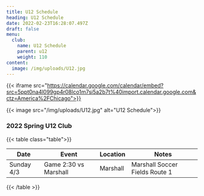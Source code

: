 ```yaml
---
title: U12 Schedule
heading: U12 Schedule
date: 2022-02-23T16:28:07.497Z
draft: false
menu:
  club:
    name: U12 Schedule
    parent: u12
    weight: 110
content:
  image: /img/uploads/U12.jpg
---
```

{{< iframe src="https://calendar.google.com/calendar/embed?src=5ppt0na4l099gp4r08lco1m7si5a2b7t%40import.calendar.google.com&ctz=America%2FChicago">}}

{{< image src="/img/uploads/U12.jpg" alt="U12 Schedule">}}

### 2022 Spring U12 Club

{{< table class="table">}}

| Date       | Event                 | Location | Notes                          |
| ---------- | --------------------- | -------- | ------------------------------ |
| Sunday 4/3 | Game 2:30 vs Marshall | Marshall | Marshall Soccer Fields Route 1 |

{{< /table >}}